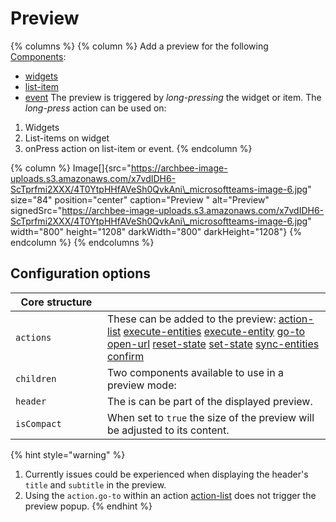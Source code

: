 # Preview

{% columns %}
{% column %}
Add a preview for the following [Components](broken-reference):

* [widgets](../Widgets/Widgets.md)
* [list-item](broken-reference)
* [event](broken-reference) The preview is triggered by _long-pressing_ the widget or item. The _long-press_ action can be used on:

1. Widgets
2. List-items on widget
3. onPress action on list-item or event.
{% endcolumn %}

{% column %}
Image\[]{src="https://archbee-image-uploads.s3.amazonaws.com/x7vdIDH6-ScTprfmi2XXX/4T0YtpHHfAVeSh0QvkAni\_microsoftteams-image-6.jpg" size="84" position="center" caption="Preview " alt="Preview" signedSrc="https://archbee-image-uploads.s3.amazonaws.com/x7vdIDH6-ScTprfmi2XXX/4T0YtpHHfAVeSh0QvkAni\_microsoftteams-image-6.jpg" width="800" height="1208" darkWidth="800" darkHeight="1208"}
{% endcolumn %}
{% endcolumns %}

## Configuration options

<table><thead><tr><th width="130.8828125">Core structure</th><th></th></tr></thead><tbody><tr><td><code>actions</code></td><td>These can be added to the preview: <a href="https://docs.jigx.com/examples/action-list">action-list</a> <a href="https://docs.jigx.com/examples/execute-entities">execute-entities</a> <a href="https://docs.jigx.com/examples/execute-entity">execute-entity</a> <a href="https://docs.jigx.com/examples/go-to">go-to</a> <a href="https://docs.jigx.com/examples/open-url">open-url</a> <a href="https://docs.jigx.com/examples/reset-state">reset-state</a> <a href="https://docs.jigx.com/examples/set-state">set-state</a> <a href="https://docs.jigx.com/examples/sync-entities">sync-entities</a> <a href="https://docs.jigx.com/examples/confirm">confirm</a></td></tr><tr><td><code>children</code></td><td>Two components available to use in a preview mode:</td></tr><tr><td><code>header</code></td><td>The is can be part of the displayed preview.</td></tr><tr><td><code>isCompact</code></td><td>When set to <code>true</code> the size of the preview will be adjusted to its content.</td></tr></tbody></table>

{% hint style="warning" %}
1. Currently issues could be experienced when displaying the header's `title` and `subtitle` in the preview.
2. Using the `action.go-to` within an action [action-list](broken-reference) does not trigger the preview popup.
{% endhint %}
